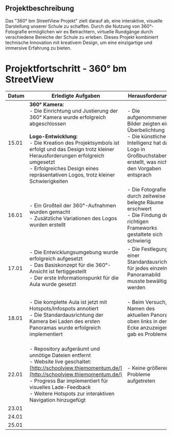 ## Projektbeschreibung
Das "360° bm StreetView Projekt" zielt darauf ab, eine interaktive, visuelle Darstellung unserer Schule zu schaffen. Durch die Nutzung von 360°-Fotografie ermöglichen wir es Betrachtern, virtuelle Rundgänge durch verschiedene Bereiche der Schule zu erleben. Dieses Projekt kombiniert technische Innovation mit kreativem Design, um eine einzigartige und immersive Erfahrung zu bieten.

# Projektfortschritt - 360° bm StreetView

| Datum     | Erledigte Aufgaben                                                                                                                                                                                                                                                                                                                              | Herausforderungen                                                                                                                                                | Noch zu erledigen                                                                                                                             |
|-----------|-------------------------------------------------------------------------------------------------------------------------------------------------------------------------------------------------------------------------------------------------------------------------------------------------------------------------------------------------|------------------------------------------------------------------------------------------------------------------------------------------------------------------|-----------------------------------------------------------------------------------------------------------------------------------------------|
| 15.01     | **360° Kamera:** <br>- Die Einrichtung und Justierung der 360° Kamera wurde erfolgreich abgeschlossen  <br><br>**Logo-Entwicklung:** <br>- Die Kreation des Projektsymbols ist erfolgt und das Design trotz kleiner Herausforderungen erfolgreich umgesetzt <br>- Erfolgreiches Design eines repräsentativen Logos, trotz kleiner Schwierigkeiten | - Die aufgenommenen Bilder zeigten eine Überbelichtung <br>- Die künstliche Intelligenz hat das Logo in Großbuchstaben erstellt, was nicht den Vorgaben entsprach | - Es muss eine vollständige Entwicklungsumgebung eingerichtet werden|
| 16.01     | - Ein Großteil der 360°-Aufnahmen wurden gemacht <br>- Zusätzliche Variationen des Logos wurden erstellt| - Die Fotografie war durch zeitweise belegte Räume erschwert <br>- Die Findung des richtigen Frameworks gestaltete sich schwierig                                                                             | - Die Erstellung eines Grundgerüsts für die Darstellung der 360°-Ansichten steht noch aus|
| 17.01     | - Die Entwicklungsumgebung wurde erfolgreich aufgesetzt <br/>- Das Basiskonzept für die 360°-Ansicht ist fertiggestellt <br/>- Der erste Informationspunkt für die Aula wurde gesetzt| - Die Festlegung einer Standardausrichtung für jedes einzelne Panoramabild musste bewältigt werden| - Weitere Bilder und Navigationsbuttons sind dem Projekt hinzuzufügen|
| 18.01     | - Die komplette Aula ist jetzt mit Hotspots/Infospots annotiert <br>- Die Standardausrichtung der Kamera bei Laden des ersten Panoramas wurde erfolgreich implementiert| - Beim Versuch, den Namen des aktuellen Panoramas oben links in der Ecke anzuzeigen, gab es Probleme| - Annotieren weiterer Räume durch Hinzufügen von Tags/Hotspots, um die Interaktivität und Informationsfülle des Streetview-Projekts zu erweitern |
| 22.01     |- Repository aufgeräumt und unnötige Dateien entfernt<br> - Website live geschaltet: [http://schoolview.thiemomentum.de/](http://schoolview.thiemomentum.de/)<br> - Progress Bar implementiert für visuelles Lade-Feedback<br> - Weitere Hotspots zur interaktiven Navigation hinzugefügt|- Keine größeren Probleme aufgetreten|- Erstellung der Hotspots vervollständigen|
| 23.01     |                                                                                                                                                                                                                                                                                                                                                 |                                                                                                                                                                  |                                                                                                                                               |
| 24.01     |                                                                                                                                                                                                                                                                                                                                                 |                                                                                                                                                                  |                                                                                                                                               |
| 25.01     |                                                                                                                                                                                                                                                                                                                                                 |                                                                                                                                                                  |                                                                                                                                               |